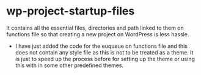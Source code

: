 # wp-project-startup-files
It contains all the essential files, directories and path linked to them on functions file so that creating a new project on WordPress is less hassle.

* I have just added the code for the euqueue on functions file and this does not contain any style file as this is not to be treated as a theme. It is just to speed up the process before for setting up the theme or using this with in some other predefined themes.
